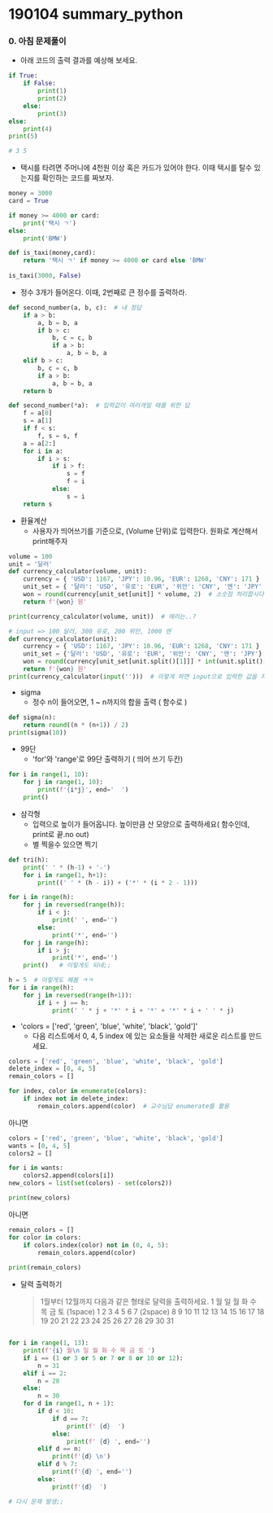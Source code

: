 # 190104 summary_python



### 0. 아침 문제풀이

* 아래 코드의 출력 결과를 예상해 보세요.

```python
if True:
    if False:
        print(1)
        print(2)
    else:
        print(3)
else:
    print(4)
print(5)

# 3 5
```



* 택시를 타려면 주머니에 4천원 이상 혹은 카드가 있어야 한다. 이때 택시를 탈수 있는지를 확인하는 코드를 짜보자.

```python
money = 3000
card = True

if money >= 4000 or card:
    print('택시 ㄱ')
else:
    print('BMW')
```

```python
def is_taxi(money,card):
    return '택시 ㄱ' if money >= 4000 or card else 'BMW'
    
is_taxi(3000, False)
```



* 정수 3개가 들어온다. 이때, 2번째로 큰 정수를 출력하라.

```python
def second_number(a, b, c):  # 내 정답
    if a > b:
        a, b = b, a
        if b > c:
            b, c = c, b
            if a > b:
                a, b = b, a
    elif b > c:
        b, c = c, b
        if a > b:
            a, b = b, a
    return b

```

```python
def second_number(*a):  # 입력값이 여러개일 때를 위한 답
    f = a[0]
    s = a[1]
    if f < s:
        f, s = s, f
    a = a[2:]
    for i in a:
        if i > s:
            if i > f:
                s = f
                f = i
            else: 
                s = i
    return s
```



* 환율계산
  * 사용자가 띄어쓰기를 기준으로, (Volume 단위)로 입력한다. 원화로 계산해서 print해주자

```python
volume = 100
unit = '달러'
def currency_calculator(volume, unit):
    currency = { 'USD': 1167, 'JPY': 10.96, 'EUR': 1268, 'CNY': 171 }
    unit_set = { '달러': 'USD', '유로': 'EUR', '위안': 'CNY', '엔': 'JPY' }
    won = round(currency[unit_set[unit]] * volume, 2)  # 소숫점 처리합시다.
    return f'{won} 원'

print(currency_calculator(volume, unit))  # 에러는..?
```

```python
# input => 100 달러, 300 유로, 200 위안, 1000 엔
def currency_calculator(unit):
    currency = { 'USD': 1167, 'JPY': 10.96, 'EUR': 1268, 'CNY': 171 }
    unit_set = {'달러': 'USD', '유로': 'EUR', '위안': 'CNY', '엔': 'JPY'}
    won = round(currency[unit_set[unit.split()[1]]] * int(unit.split()[0]), 2)
    return f'{won} 원'
print(currency_calculator(input('')))  # 이렇게 하면 input으로 입력한 값을 자동 환전해줌.
```



* sigma
  * 정수 n이 들어오면, 1 ~ n까지의 합을 출력 ( 함수로 )

```python
def sigma(n):
    return round((n * (n+1)) / 2)
print(sigma(10))
```



* 99단
  * 'for'와 'range'로 99단 출력하기 ( 띄어 쓰기 두칸)

```python
for i in range(1, 10):
    for j in range(1, 10):
        print(f'{i*j}', end='  ')
    print()
```



* 삼각형
  * 입력으로 높이가 들어옵니다. 높이만큼 산 모양으로 출력하세요( 함수인데, print로 끝.no out)
  * 별 찍을수 있으면 찍기

```python
def tri(h):
    print(' ' * (h-1) + '☆')
    for i in range(1, h+1):
        print((' ' * (h - i)) + ('*' * (i * 2 - 1)))        
```

```python
for i in range(h):
    for j in reversed(range(h)):
        if i < j:
            print(' ', end='')
        else:
            print('*', end='')
    for j in range(h):
        if i > j:
            print('*', end='')
    print()   # 이렇게도 되네;;
```

```python
h = 5  # 이렇게도 해봄 ㅋㅋ
for i in range(h):
    for j in reversed(range(h+1)):
        if i + j == h:
            print(' ' * j + '*' * i + '*' + '*' * i + ' ' * j)
```



* 'colors = ['red', 'green', 'blue', 'white', 'black', 'gold']' 
  * 다음 리스트에서 0, 4, 5 index 에 있는 요소들을 삭제한 새로운 리스트를 만드세요.

```python
colors = ['red', 'green', 'blue', 'white', 'black', 'gold']
delete_index = [0, 4, 5]
remain_colors = []

for index, color in enumerate(colors):
    if index not in delete_index:
        remain_colors.append(color)  # 교수님답 enumerate를 활용
```

아니면

```python
colors = ['red', 'green', 'blue', 'white', 'black', 'gold']
wants = [0, 4, 5]
colors2 = []

for i in wants:
    colors2.append(colors[i])
new_colors = list(set(colors) - set(colors2))

print(new_colors)
```

아니면 

```python
remain_colors = []
for color in colors:
    if colors.index(color) not in (0, 4, 5):
        remain_colors.append(color)
        
print(remain_colors)
```



* 달력 출력하기
  > 1월부터 12월까지 다음과 같은 형태로 달력을 출력하세요.
  >   1 월
  >   일  월  화  수  목  금  토 (1space)
  >    1  2  3   4   5   6   7 (2space)
  >    8  9 10  11  12  13  14
  >   15 16 17 18 19 20 21
  >   22 23 24 25 26 27 28
  >   29 30 31

```python

for i in range(1, 13):
    print(f'{i} 월\n 일 월 화 수 목 금 토 ')
    if i == (1 or 3 or 5 or 7 or 8 or 10 or 12):
        n = 31
    elif i == 2:    
        n = 28
    else:
        n = 30
    for d in range(1, n + 1):
        if d < 10:
            if d == 7:
                print(f' {d}  ')
            else:
                print(f' {d} ', end='')
        elif d == n:
            print(f'{d} \n')
        elif d % 7:
            print(f'{d} ', end='')
        else:
            print(f'{d}  ')

# 다시 문제 발생;;
```



